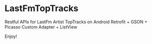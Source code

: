 LastFmTopTracks
===============
Restful APIs for LastFm Artist TopTracks on Android
Retrofit + GSON + Picasso
Custom Adapter + ListView

Enjoy!
